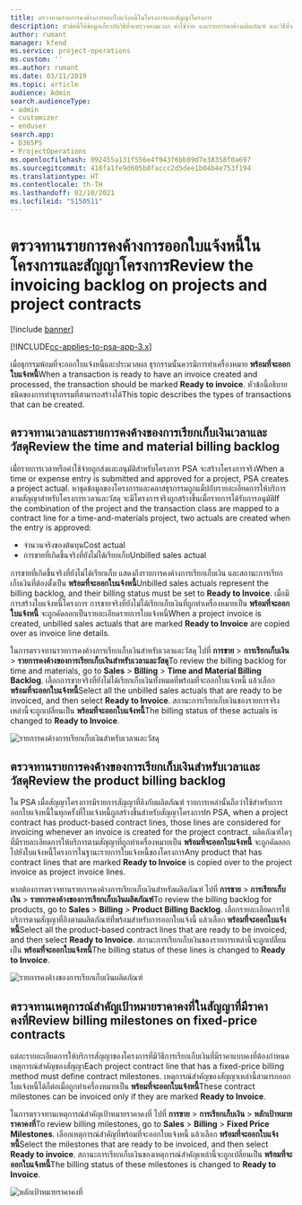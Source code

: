 ```yaml
---
title: ตรวจทานรายการคงค้างการออกใบแจ้งหนี้ในโครงการและสัญญาโครงการ
description: หัวข้อนี้ให้ข้อมูลเกี่ยวกับวิธีที่จะตรวจทานเวลา ค่าใช้จ่าย และรายการคงค้างผลิตภัณฑ์ และวิธีที่จะทำเครื่องหมายว่าพร้อมสำหรับการออกใบแจ้งหนี้
author: rumant
manager: kfend
ms.service: project-operations
ms.custom: ''
ms.author: rumant
ms.date: 03/11/2019
ms.topic: article
audience: Admin
search.audienceType:
- admin
- customizer
- enduser
search.app:
- D365PS
- ProjectOperations
ms.openlocfilehash: 092455a131f556e4f943f6bb89d7e38358f0a697
ms.sourcegitcommit: 418fa1fe9d605b8faccc2d5dee1b04b4e753f194
ms.translationtype: HT
ms.contentlocale: th-TH
ms.lasthandoff: 02/10/2021
ms.locfileid: "5150511"
---
```

# <a name="review-the-invoicing-backlog-on-projects-and-project-contracts"></a><span data-ttu-id="91925-103">ตรวจทานรายการคงค้างการออกใบแจ้งหนี้ในโครงการและสัญญาโครงการ</span><span class="sxs-lookup"><span data-stu-id="91925-103">Review the invoicing backlog on projects and project contracts</span></span>

[!include [banner](../includes/psa-now-project-operations.md)]

[!INCLUDE[cc-applies-to-psa-app-3.x](../includes/cc-applies-to-psa-app-3x.md)]

<span data-ttu-id="91925-104">เมื่อธุกรรมพ้อมที่จะออกใบแจ้งหนี้และประมวลผล ธุรกรรมนั้นควรมีการทำเครื่องหมาย **พร้อมที่จะออกใบแจ้งหนี้**</span><span class="sxs-lookup"><span data-stu-id="91925-104">When a transaction is ready to have an invoice created and processed, the transaction should be marked **Ready to invoice**.</span></span> <span data-ttu-id="91925-105">หัวข้อนี้อธิบายชนิดของการทำธุรกรรมที่สามารถสร้างได้</span><span class="sxs-lookup"><span data-stu-id="91925-105">This topic describes the types of transactions that can be created.</span></span>

## <a name="review-the-time-and-material-billing-backlog"></a><span data-ttu-id="91925-106">ตรวจทานเวลาและรายการคงค้างของการเรียกเก็บเงินเวลาและวัสดุ</span><span class="sxs-lookup"><span data-stu-id="91925-106">Review the time and material billing backlog</span></span>

<span data-ttu-id="91925-107">เมื่อรายการเวลาหรือค่าใช้จ่ายถูกส่งและอนุมัติสำหรับโครงการ PSA จะสร้างโครงการจริง</span><span class="sxs-lookup"><span data-stu-id="91925-107">When a time or expense entry is submitted and approved for a project, PSA creates a project actual.</span></span> <span data-ttu-id="91925-108">หาชุดข้อมูลของโครงการและคลาสธุรกรรมถูกแม็ปกับรายละเอียดการให้บริการตามสัญญาสำหรับโครงการเวลาและวัสดุ จะมีโครงการจริงถูกสร้างขึ้นเมื่อรายการได้รับการอนุมัติ</span><span class="sxs-lookup"><span data-stu-id="91925-108">If the combination of the project and the transaction class are mapped to a contract line for a time-and-materials project, two actuals are created when the entry is approved:</span></span>

- <span data-ttu-id="91925-109">จำนวนจริงของต้นทุน</span><span class="sxs-lookup"><span data-stu-id="91925-109">Cost actual</span></span> 
- <span data-ttu-id="91925-110">การขายที่เกิดขึ้นจริงที่ยังไม่ได้เรียกเก็บ</span><span class="sxs-lookup"><span data-stu-id="91925-110">Unbilled sales actual</span></span>

<span data-ttu-id="91925-111">การขายที่เกิดขึ้นจริงที่ยังไม่ได้เรียกเก็บ แสดงถึงรายการคงค้างการเรียกเก็บเงิน และสถานะการเรียกเก็บเงินที่ต้องตั้งเป็น **พร้อมที่จะออกใบแจ้งหนี้**</span><span class="sxs-lookup"><span data-stu-id="91925-111">Unbilled sales actuals represent the billing backlog, and their billing status must be set to **Ready to Invoice**.</span></span> <span data-ttu-id="91925-112">เมื่อมีการสร้างใบแจ้งหนี้โครงการ การขายจริงที่ยังไม่ได้เรียกเก็บเงินที่ถูกทำเครื่องหมายเป็น **พร้อมที่จะออกใบแจ้งหนี้** จะถูกคัดลอกเป็นรายละเอียดรายการใบแจ้งหนี้</span><span class="sxs-lookup"><span data-stu-id="91925-112">When a project invoice is created, unbilled sales actuals that are marked **Ready to Invoice** are copied over as invoice line details.</span></span>

<span data-ttu-id="91925-113">ในการตรวจทานรายการคงค้างการเรียกเก็บเงินสำหรับเวลาและวัสดุ ไปที่ **การขาย** \> **การเรียกเก็บเงิน** \> **รายการคงค้างของการเรียกเก็บเงินสำหรับเวลาและวัสดุ**</span><span class="sxs-lookup"><span data-stu-id="91925-113">To review the billing backlog for time and materials, go to **Sales** \> **Billing** \> **Time and Material Billing Backlog**.</span></span> <span data-ttu-id="91925-114">เลือกการขายจริงที่ยังไม่ได้เรียกเก็บเงินทั้งหมดที่พร้อมที่จะออกใบแจ้งหนี้ แล้วเลือก **พร้อมที่จะออกใบแจ้งหนี้**</span><span class="sxs-lookup"><span data-stu-id="91925-114">Select all the unbilled sales actuals that are ready to be invoiced, and then select **Ready to Invoice**.</span></span> <span data-ttu-id="91925-115">สถานะการเรียกเก็บเงินของรายการจริงเหล่านี้จะถูกเปลี่ยนเป็น **พร้อมที่จะออกใบแจ้งหนี้**</span><span class="sxs-lookup"><span data-stu-id="91925-115">The billing status of these actuals is changed to **Ready to Invoice**.</span></span>

![รายการคงค้างการเรียกเก็บเงินสำหรับเวลาและวัสดุ](media/TMBacklog.png)

## <a name="review-the-product-billing-backlog"></a><span data-ttu-id="91925-117">ตรวจทานรายการคงค้างของการเรียกเก็บเงินสำหรับเวลาและวัสดุ</span><span class="sxs-lookup"><span data-stu-id="91925-117">Review the product billing backlog</span></span>

<span data-ttu-id="91925-118">ใน PSA เมื่อสัญญาโครงการมีรายการสัญญาที่อิงกับผลิตภัณฑ์ รายการเหล่านั้นถือว่าใช้สำหรับการออกใบแจ้งหนี้ในทุกครั้งที่ใบแจ้งหนี้ถูกสร้างขึ้นสำหรับสัญญาโครงการ</span><span class="sxs-lookup"><span data-stu-id="91925-118">In PSA, when a project contract has product-based contract lines, those lines are considered for invoicing whenever an invoice is created for the project contract.</span></span> <span data-ttu-id="91925-119">ผลิตภัณฑ์ใดๆ ที่มีรายละเอียดการให้บริการตามสัญญาที่ถูกทำเครื่องหมายเป็น **พร้อมที่จะออกใบแจ้งหนี้** จะถูกคัดลอกไปยังใบแจ้งหนี้โครงการในฐานะรายการใบแจ้งหนี้ของโครงการ</span><span class="sxs-lookup"><span data-stu-id="91925-119">Any product that has contract lines that are marked **Ready to Invoice** is copied over to the project invoice as project invoice lines.</span></span>

<span data-ttu-id="91925-120">หากต้องการตรวจทานรายการคงค้างการเรียกเก็บเงินสำหรัลผลิตภัณฑ์ ไปที่ **การขาย** \> **การเรียกเก็บเงิน** \> **รายการคงค้างของการเรียกเก็บเงินผลิตภัณฑ์**</span><span class="sxs-lookup"><span data-stu-id="91925-120">To review the billing backlog for products, go to **Sales** \> **Billing** \> **Product Billing Backlog**.</span></span> <span data-ttu-id="91925-121">เลือกรายละเอียดการให้บริการตามสัญญาที่อิงตามผลิตภัณฑ์ที่พร้อมสำหรับการออกใบแจ้งนี้ แล้วเลือก **พร้อมที่จะออกใบแจ้งหนี้**</span><span class="sxs-lookup"><span data-stu-id="91925-121">Select all the product-based contract lines that are ready to be invoiced, and then select **Ready to Invoice**.</span></span> <span data-ttu-id="91925-122">สถานะการเรียกเก็บเงินของรายการเหล่านี้จะถูกเปลี่ยนเป็น **พร้อมที่จะออกใบแจ้งหนี้**</span><span class="sxs-lookup"><span data-stu-id="91925-122">The billing status of these lines is changed to **Ready to Invoice**.</span></span>

![รายการคงค้างของการเรียกเก็บเงินผลิตภัณฑ์](media/ProductBacklog.png)

## <a name="review-billing-milestones-on-fixed-price-contracts"></a><span data-ttu-id="91925-124">ตรวจทานเหตุการณ์สำคัญเป้าหมายราคาคงที่ในสัญญาที่มีราคาคงที่</span><span class="sxs-lookup"><span data-stu-id="91925-124">Review billing milestones on fixed-price contracts</span></span>

<span data-ttu-id="91925-125">แต่ละรายละเอียดการให้บริการสัญญาของโครงการที่มีวิธีการเรียกเก็บเงินที่มีราคาแบบคงที่ต้องกำหนดเหตุการณ์สำคัญของสัญญา</span><span class="sxs-lookup"><span data-stu-id="91925-125">Each project contract line that has a fixed-price billing method must define contract milestones.</span></span> <span data-ttu-id="91925-126">เหตุการณ์สำคัญของสัญญาเหล่านี้สามารถออกใบแจ้งหนี้ได้ก็ต่อเมื่อถูกทำเครื่องหมายเป็น **พร้อมที่จะออกใบแจ้งหนี้**</span><span class="sxs-lookup"><span data-stu-id="91925-126">These contract milestones can be invoiced only if they are marked **Ready to Invoice**.</span></span> 

<span data-ttu-id="91925-127">ในการตรวจทานเหตุการณ์สำคัญเป้าหมายราคาคงที่ ไปที่ **การขาย** \> **การเรียกเก็บเงิน** \> **หลักเป้าหมายราคาคงที่**</span><span class="sxs-lookup"><span data-stu-id="91925-127">To review billing milestones, go to **Sales** \> **Billing** \> **Fixed Price Milestones**.</span></span> <span data-ttu-id="91925-128">เลือกเหตุการณ์สำคัญที่พร้อมที่จะออกใบแจ้งหนี้ แล้วเลือก **พร้อมที่จะออกใบแจ้งหนี้**</span><span class="sxs-lookup"><span data-stu-id="91925-128">Select the milestones that are ready to be invoiced, and then select **Ready to invoice**.</span></span> <span data-ttu-id="91925-129">สถานะการเรียกเก็บเงินของเหตุการณ์สำคัญเหล่านี้จะถูกเปลี่ยนเป็น **พร้อมที่จะออกใบแจ้งหนี้**</span><span class="sxs-lookup"><span data-stu-id="91925-129">The billing status of these milestones is changed to **Ready to Invoice**.</span></span>

![หลักเป้าหมายราคาคงที่](media/FPBacklog.png)
